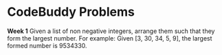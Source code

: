 # CodeBuddy Problems
**Week 1**
Given a list of non negative integers, arrange them such that they form the largest number.
For example:
Given [3, 30, 34, 5, 9], the largest formed number is 9534330.
